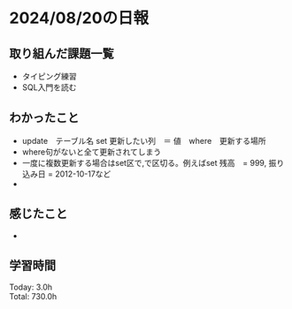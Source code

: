 # 2024/08/20の日報
## 取り組んだ課題一覧
* タイピング練習
* SQL入門を読む
## わかったこと
*  update　テーブル名 set 更新したい列　＝ 値　where　更新する場所
  *  where句がないと全て更新されてしまう
  *  一度に複数更新する場合はset区で,で区切る。例えばset 残高　= 999, 振り込み日 = 2012-10-17など
*                          
## 感じたこと
* 
## 学習時間
Today: 3.0h<br>
Total: 730.0h
